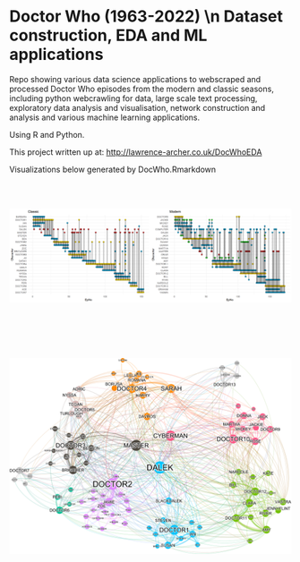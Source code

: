 # Doctor Who (1963-2022) \n Dataset construction, EDA and ML applications

Repo showing various data science applications to webscraped and processed Doctor Who episodes from the modern and classic seasons, including python webcrawling for data, large scale text processing, exploratory data analysis and visualisation, network construction and analysis and various machine learning applications.

Using R and Python.

This project written up at: http://lawrence-archer.co.uk/DocWhoEDA

Visualizations below generated by DocWho.Rmarkdown

<br><br>

![overlap](Rmarkdown/Episode_Overlap.png)

<br><br><br><br>

![Rmarkdown/Doctor_Who_Network.png](https://github.com/LaurenceDyer/DocWho-Dataset_construction_EDA_and_ML/blob/main/Rmarkdown/Doc_Who_Network.png?raw=true)
